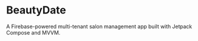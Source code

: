 # BeautyDate
A Firebase-powered multi-tenant salon management app built with Jetpack Compose and MVVM.
